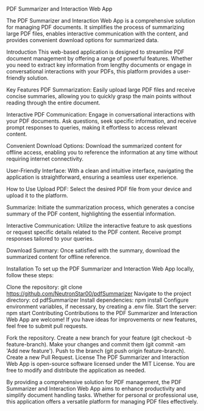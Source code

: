 PDF Summarizer and Interaction Web App


The PDF Summarizer and Interaction Web App is a comprehensive solution for managing PDF documents. It simplifies the process of summarizing large PDF files, enables interactive communication with the content, and provides convenient download options for summarized data.

Introduction
This web-based application is designed to streamline PDF document management by offering a range of powerful features. Whether you need to extract key information from lengthy documents or engage in conversational interactions with your PDFs, this platform provides a user-friendly solution.

Key Features
PDF Summarization: Easily upload large PDF files and receive concise summaries, allowing you to quickly grasp the main points without reading through the entire document.

Interactive PDF Communication: Engage in conversational interactions with your PDF documents. Ask questions, seek specific information, and receive prompt responses to queries, making it effortless to access relevant content.

Convenient Download Options: Download the summarized content for offline access, enabling you to reference the information at any time without requiring internet connectivity.

User-Friendly Interface: With a clean and intuitive interface, navigating the application is straightforward, ensuring a seamless user experience.

How to Use
Upload PDF: Select the desired PDF file from your device and upload it to the platform.

Summarize: Initiate the summarization process, which generates a concise summary of the PDF content, highlighting the essential information.

Interactive Communication: Utilize the interactive feature to ask questions or request specific details related to the PDF content. Receive prompt responses tailored to your queries.

Download Summary: Once satisfied with the summary, download the summarized content for offline reference.

Installation
To set up the PDF Summarizer and Interaction Web App locally, follow these steps:

Clone the repository: git clone https://github.com/NeutronStar00/pdfSummarizer
Navigate to the project directory: cd pdfSummarizer
Install dependencies: npm install
Configure environment variables, if necessary, by creating a .env file.
Start the server: npm start
Contributing
Contributions to the PDF Summarizer and Interaction Web App are welcome! If you have ideas for improvements or new features, feel free to submit pull requests.

Fork the repository.
Create a new branch for your feature (git checkout -b feature-branch).
Make your changes and commit them (git commit -am 'Add new feature').
Push to the branch (git push origin feature-branch).
Create a new Pull Request.
License
The PDF Summarizer and Interaction Web App is open-source software licensed under the MIT License. You are free to modify and distribute the application as needed.

By providing a comprehensive solution for PDF management, the PDF Summarizer and Interaction Web App aims to enhance productivity and simplify document handling tasks. Whether for personal or professional use, this application offers a versatile platform for managing PDF files effectively.
